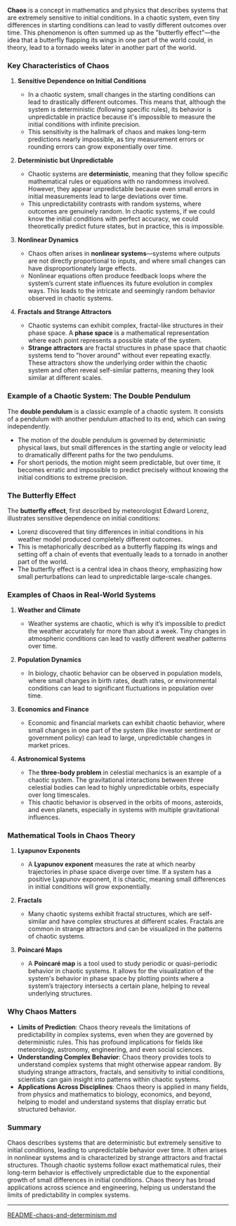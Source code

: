 **Chaos** is a concept in mathematics and physics that describes systems that are extremely sensitive to initial conditions. In a chaotic system, even tiny differences in starting conditions can lead to vastly different outcomes over time. This phenomenon is often summed up as the "butterfly effect"—the idea that a butterfly flapping its wings in one part of the world could, in theory, lead to a tornado weeks later in another part of the world.

### Key Characteristics of Chaos

1. **Sensitive Dependence on Initial Conditions**
   - In a chaotic system, small changes in the starting conditions can lead to drastically different outcomes. This means that, although the system is deterministic (following specific rules), its behavior is unpredictable in practice because it's impossible to measure the initial conditions with infinite precision.
   - This sensitivity is the hallmark of chaos and makes long-term predictions nearly impossible, as tiny measurement errors or rounding errors can grow exponentially over time.

2. **Deterministic but Unpredictable**
   - Chaotic systems are **deterministic**, meaning that they follow specific mathematical rules or equations with no randomness involved. However, they appear unpredictable because even small errors in initial measurements lead to large deviations over time.
   - This unpredictability contrasts with random systems, where outcomes are genuinely random. In chaotic systems, if we could know the initial conditions with perfect accuracy, we could theoretically predict future states, but in practice, this is impossible.

3. **Nonlinear Dynamics**
   - Chaos often arises in **nonlinear systems**—systems where outputs are not directly proportional to inputs, and where small changes can have disproportionately large effects.
   - Nonlinear equations often produce feedback loops where the system’s current state influences its future evolution in complex ways. This leads to the intricate and seemingly random behavior observed in chaotic systems.

4. **Fractals and Strange Attractors**
   - Chaotic systems can exhibit complex, fractal-like structures in their phase space. A **phase space** is a mathematical representation where each point represents a possible state of the system.
   - **Strange attractors** are fractal structures in phase space that chaotic systems tend to "hover around" without ever repeating exactly. These attractors show the underlying order within the chaotic system and often reveal self-similar patterns, meaning they look similar at different scales.

### Example of a Chaotic System: The Double Pendulum

The **double pendulum** is a classic example of a chaotic system. It consists of a pendulum with another pendulum attached to its end, which can swing independently. 

- The motion of the double pendulum is governed by deterministic physical laws, but small differences in the starting angle or velocity lead to dramatically different paths for the two pendulums.
- For short periods, the motion might seem predictable, but over time, it becomes erratic and impossible to predict precisely without knowing the initial conditions to extreme precision.

### The Butterfly Effect

The **butterfly effect**, first described by meteorologist Edward Lorenz, illustrates sensitive dependence on initial conditions:

- Lorenz discovered that tiny differences in initial conditions in his weather model produced completely different outcomes.
- This is metaphorically described as a butterfly flapping its wings and setting off a chain of events that eventually leads to a tornado in another part of the world.
- The butterfly effect is a central idea in chaos theory, emphasizing how small perturbations can lead to unpredictable large-scale changes.

### Examples of Chaos in Real-World Systems

1. **Weather and Climate**
   - Weather systems are chaotic, which is why it’s impossible to predict the weather accurately for more than about a week. Tiny changes in atmospheric conditions can lead to vastly different weather patterns over time.
   
2. **Population Dynamics**
   - In biology, chaotic behavior can be observed in population models, where small changes in birth rates, death rates, or environmental conditions can lead to significant fluctuations in population over time.
   
3. **Economics and Finance**
   - Economic and financial markets can exhibit chaotic behavior, where small changes in one part of the system (like investor sentiment or government policy) can lead to large, unpredictable changes in market prices.

4. **Astronomical Systems**
   - The **three-body problem** in celestial mechanics is an example of a chaotic system. The gravitational interactions between three celestial bodies can lead to highly unpredictable orbits, especially over long timescales.
   - This chaotic behavior is observed in the orbits of moons, asteroids, and even planets, especially in systems with multiple gravitational influences.

### Mathematical Tools in Chaos Theory

1. **Lyapunov Exponents**
   - A **Lyapunov exponent** measures the rate at which nearby trajectories in phase space diverge over time. If a system has a positive Lyapunov exponent, it is chaotic, meaning small differences in initial conditions will grow exponentially.

2. **Fractals**
   - Many chaotic systems exhibit fractal structures, which are self-similar and have complex structures at different scales. Fractals are common in strange attractors and can be visualized in the patterns of chaotic systems.

3. **Poincaré Maps**
   - A **Poincaré map** is a tool used to study periodic or quasi-periodic behavior in chaotic systems. It allows for the visualization of the system's behavior in phase space by plotting points where a system’s trajectory intersects a certain plane, helping to reveal underlying structures.

### Why Chaos Matters

- **Limits of Prediction**: Chaos theory reveals the limitations of predictability in complex systems, even when they are governed by deterministic rules. This has profound implications for fields like meteorology, astronomy, engineering, and even social sciences.
- **Understanding Complex Behavior**: Chaos theory provides tools to understand complex systems that might otherwise appear random. By studying strange attractors, fractals, and sensitivity to initial conditions, scientists can gain insight into patterns within chaotic systems.
- **Applications Across Disciplines**: Chaos theory is applied in many fields, from physics and mathematics to biology, economics, and beyond, helping to model and understand systems that display erratic but structured behavior.

### Summary

Chaos describes systems that are deterministic but extremely sensitive to initial conditions, leading to unpredictable behavior over time. It often arises in nonlinear systems and is characterized by strange attractors and fractal structures. Though chaotic systems follow exact mathematical rules, their long-term behavior is effectively unpredictable due to the exponential growth of small differences in initial conditions. Chaos theory has broad applications across science and engineering, helping us understand the limits of predictability in complex systems.


---

[README-chaos-and-determinism.md](https://t2m.io/DUSOaJx)

